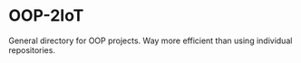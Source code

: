 # OOP-2IoT
General directory for OOP projects. Way more efficient than using individual repositories.
